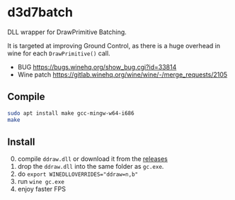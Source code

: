 # d3d7batch
DLL wrapper for DrawPrimitive Batching. 

It is targeted at improving Ground Control, as there is a huge overhead in wine
 for each `DrawPrimitive()` call.

* BUG https://bugs.winehq.org/show_bug.cgi?id=33814
* Wine patch https://gitlab.winehq.org/wine/wine/-/merge_requests/2105
## Compile

```sh
sudo apt install make gcc-mingw-w64-i686
make
```

## Install

0. compile `ddraw.dll` or download it from the [releases](https://github.com/steveschnepp/d3d7batch/releases)
1. drop the `ddraw.dll` into the same folder as `gc.exe`.
2. do `export WINEDLLOVERRIDES="ddraw=n,b"`
3. run `wine gc.exe`
4. enjoy faster FPS
